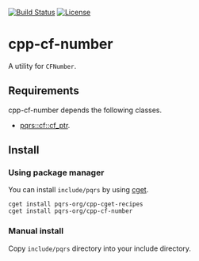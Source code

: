 [![Build Status](https://travis-ci.org/pqrs-org/cpp-cf-number.svg?branch=master)](https://travis-ci.org/pqrs-org/cpp-cf-number)
[![License](https://img.shields.io/badge/license-Boost%20Software%20License-blue.svg)](https://github.com/pqrs-org/cpp-cf-number/blob/master/LICENSE.md)

# cpp-cf-number

A utility for `CFNumber`.

## Requirements

cpp-cf-number depends the following classes.

- [pqrs::cf::cf_ptr](https://github.com/pqrs-org/cpp-cf-cf_ptr).

## Install

### Using package manager

You can install `include/pqrs` by using [cget](https://github.com/pfultz2/cget).

```shell
cget install pqrs-org/cpp-cget-recipes
cget install pqrs-org/cpp-cf-number
```

### Manual install

Copy `include/pqrs` directory into your include directory.
